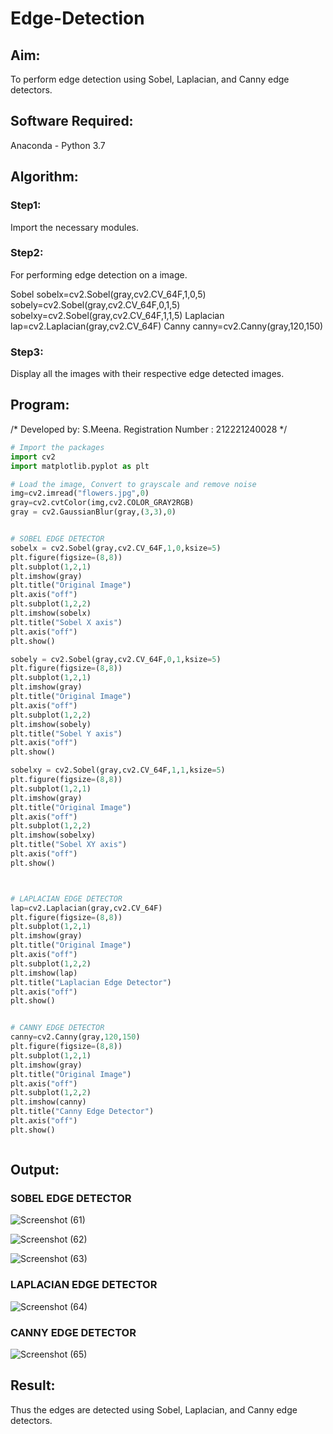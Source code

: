 # Edge-Detection
## Aim:
To perform edge detection using Sobel, Laplacian, and Canny edge detectors.

## Software Required:
Anaconda - Python 3.7

## Algorithm:
### Step1:
Import the necessary modules.


### Step2:
For performing edge detection on a image.

Sobel
sobelx=cv2.Sobel(gray,cv2.CV_64F,1,0,5)
sobely=cv2.Sobel(gray,cv2.CV_64F,0,1,5)
sobelxy=cv2.Sobel(gray,cv2.CV_64F,1,1,5)
Laplacian
lap=cv2.Laplacian(gray,cv2.CV_64F)
Canny
canny=cv2.Canny(gray,120,150)

### Step3:
Display all the images with their respective edge detected images.



 
## Program:
/*
Developed by: S.Meena.
Registration Number : 212221240028
*/
``` Python
# Import the packages
import cv2
import matplotlib.pyplot as plt

# Load the image, Convert to grayscale and remove noise
img=cv2.imread("flowers.jpg",0)
gray=cv2.cvtColor(img,cv2.COLOR_GRAY2RGB)
gray = cv2.GaussianBlur(gray,(3,3),0)


# SOBEL EDGE DETECTOR
sobelx = cv2.Sobel(gray,cv2.CV_64F,1,0,ksize=5)
plt.figure(figsize=(8,8))
plt.subplot(1,2,1)
plt.imshow(gray)
plt.title("Original Image")
plt.axis("off")
plt.subplot(1,2,2)
plt.imshow(sobelx)
plt.title("Sobel X axis")
plt.axis("off")
plt.show()

sobely = cv2.Sobel(gray,cv2.CV_64F,0,1,ksize=5)
plt.figure(figsize=(8,8))
plt.subplot(1,2,1)
plt.imshow(gray)
plt.title("Original Image")
plt.axis("off")
plt.subplot(1,2,2)
plt.imshow(sobely)
plt.title("Sobel Y axis")
plt.axis("off")
plt.show()

sobelxy = cv2.Sobel(gray,cv2.CV_64F,1,1,ksize=5)
plt.figure(figsize=(8,8))
plt.subplot(1,2,1)
plt.imshow(gray)
plt.title("Original Image")
plt.axis("off")
plt.subplot(1,2,2)
plt.imshow(sobelxy)
plt.title("Sobel XY axis")
plt.axis("off")
plt.show()



# LAPLACIAN EDGE DETECTOR
lap=cv2.Laplacian(gray,cv2.CV_64F)
plt.figure(figsize=(8,8))
plt.subplot(1,2,1)
plt.imshow(gray)
plt.title("Original Image")
plt.axis("off")
plt.subplot(1,2,2)
plt.imshow(lap)
plt.title("Laplacian Edge Detector")
plt.axis("off")
plt.show()


# CANNY EDGE DETECTOR
canny=cv2.Canny(gray,120,150)
plt.figure(figsize=(8,8))
plt.subplot(1,2,1)
plt.imshow(gray)
plt.title("Original Image")
plt.axis("off")
plt.subplot(1,2,2)
plt.imshow(canny)
plt.title("Canny Edge Detector")
plt.axis("off")
plt.show()



```
## Output:
### SOBEL EDGE DETECTOR

![Screenshot (61)](https://user-images.githubusercontent.com/94677128/168846781-2df0a03f-fb10-4efe-a64c-e71a6afe0044.png)


![Screenshot (62)](https://user-images.githubusercontent.com/94677128/168846936-c9758cd3-9582-4a28-b0c7-e566988fc526.png)


![Screenshot (63)](https://user-images.githubusercontent.com/94677128/168847043-8372780b-8bbe-4660-8e01-d2db87ab3068.png)





### LAPLACIAN EDGE DETECTOR
![Screenshot (64)](https://user-images.githubusercontent.com/94677128/168847196-509a1dfb-95f9-4864-87f9-5861be8ebddb.png)


### CANNY EDGE DETECTOR
![Screenshot (65)](https://user-images.githubusercontent.com/94677128/168847327-2913375a-2e1a-435a-acdf-3d9f3143487b.png)


## Result:
Thus the edges are detected using Sobel, Laplacian, and Canny edge detectors.
